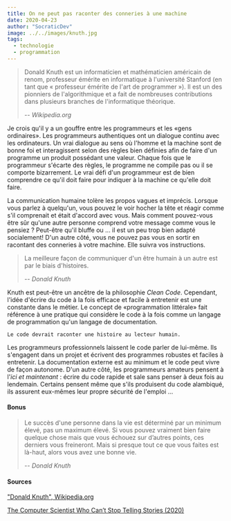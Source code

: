 ```yaml
---
title: On ne peut pas raconter des conneries à une machine
date: 2020-04-23
author: "SocraticDev"
image: ../../images/knuth.jpg
tags:
  - technologie
  - programmation
---
```


> Donald Knuth est un informaticien et mathématicien américain de renom, professeur émérite en informatique à l'université Stanford (en tant que « professeur émérite de l'art de programmer »). Il est un des pionniers de l'algorithmique et a fait de nombreuses contributions dans plusieurs branches de l'informatique théorique.
>
> -- <cite>Wikipedia.org</cite>

Je crois qu'il y a un gouffre entre les programmeurs et les «gens ordinaires». Les programmeurs authentiques ont un dialogue continu avec les ordinateurs. Un vrai dialogue au sens où l'homme et la machine sont de bonne foi et interagissent selon des règles bien définies afin de faire d'un programme un produit possédant une valeur. Chaque fois que le programmeur s'écarte des règles, le programme ne compile pas ou il se comporte bizarrement. Le vrai défi d'un programmeur est de bien comprendre ce qu'il doit faire pour indiquer à la machine ce qu'elle doit faire.

La communication humaine tolère les propos vagues et imprécis. Lorsque vous parlez à quelqu'un, vous pouvez le voir hocher la tête et réagir comme s'il comprenait et était d'accord avec vous. Mais comment pouvez-vous être sûr qu'une autre personne comprend votre message comme vous le pensiez ? Peut-être qu'il bluffe ou ... il est un peu trop bien adapté socialement! D'un autre côté, vous ne pouvez pas vous en sortir en racontant des conneries à votre machine. Elle suivra vos instructions.

> La meilleure façon de communiquer d'un être humain à un autre est par le biais d'histoires.
>
> -- <cite>Donald Knuth</cite>

Knuth est peut-être un ancêtre de la philosophie _Clean Code_. Cependant, l'idée d'écrire du code à la fois efficace et facile à entretenir est une constante dans le métier. Le concept de «programmation littérale» fait référence à une pratique qui considère le code à la fois comme un langage de programmation qu'un langage de documentation.

`Le code devrait raconter une histoire au lecteur humain.`

Les programmeurs professionnels laissent le code parler de lui-même. Ils s'engagent dans un projet et écrivent des programmes robustes et faciles à entretenir. La documentation externe est au minimum et le code peut vivre de façon autonome. D'un autre côté, les programmeurs amateurs pensent à l'_ici et maintenant_ : écrire du code rapide et sale sans penser à deux fois au lendemain. Certains pensent même que s'ils produisent du code alambiqué, ils assurent eux-mêmes leur propre sécurité de l'emploi ...

#### Bonus

> Le succès d'une personne dans la vie est déterminé par un minimum élevé, pas un maximum élevé. Si vous pouvez vraiment bien faire quelque chose mais que vous échouez sur d’autres points, ces derniers vous freineront. Mais si presque tout ce que vous faites est là-haut, alors vous avez une bonne vie.
>
> -- <cite>Donald Knuth</cite>

#### Sources

["Donald Knuth", Wikipedia.org](https://fr.wikipedia.org/wiki/Donald_Knuth)

[The Computer Scientist Who Can’t Stop Telling Stories (2020)](https://www.quantamagazine.org/computer-scientist-donald-knuth-cant-stop-telling-stories-20200416/)
